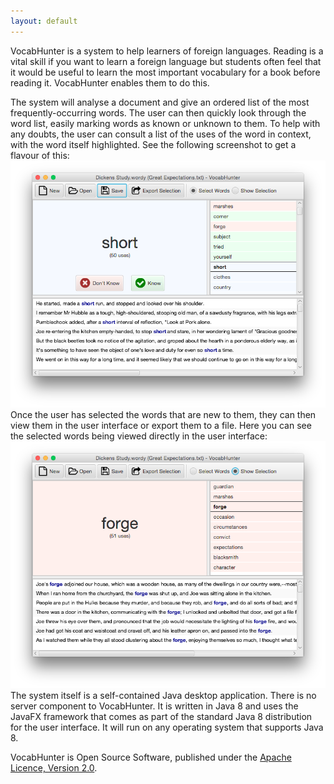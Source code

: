```yaml
---
layout: default
---
```

VocabHunter is a system to help learners of foreign languages.  Reading is a vital skill if you want to learn a foreign language but students often feel that it would be useful to learn the most important vocabulary for a book before reading it.  VocabHunter enables them to do this.

The system will analyse a document and give an ordered list of the most frequently-occurring words.  The user can then quickly look through the word list, easily marking words as known or unknown to them.  To help with any doubts, the user can consult a list of the uses of the word in context, with the word itself highlighted.  See the following screenshot to get a flavour of this:
![Edit](/assets/VocabHunterEdit.png)
Once the user has selected the words that are new to them, they can then view them in the user interface or export them to a file.  Here you can see the selected words being viewed directly in the user interface:
![View Selection](/assets/VocabHunterViewSelection.png)
The system itself is a self-contained Java desktop application.  There is no server component to VocabHunter.  It is written in Java 8 and uses the JavaFX framework that comes as part of the standard Java 8 distribution for the user interface.  It will run on any operating system that supports Java 8.

VocabHunter is Open Source Software, published under the [Apache Licence, Version 2.0](http://www.apache.org/licenses/LICENSE-2.0).